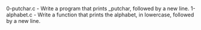 0-putchar.c - Write a program that prints _putchar, followed by a new line.
1-alphabet.c - Write a function that prints the alphabet, in lowercase, followed by a new line.
